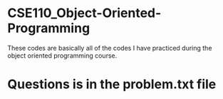 # CSE110_Object-Oriented-Programming
These codes are basically all of the codes I have practiced during the object oriented programming course.
# Questions is in the problem.txt file
